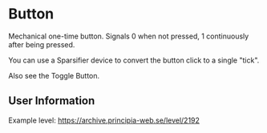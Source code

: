 # Button
Mechanical one-time button. Signals 0 when not pressed, 1 continuously after being pressed.

You can use a Sparsifier device to convert the button click to a single "tick".

Also see the Toggle Button.

## User Information
Example level: https://archive.principia-web.se/level/2192